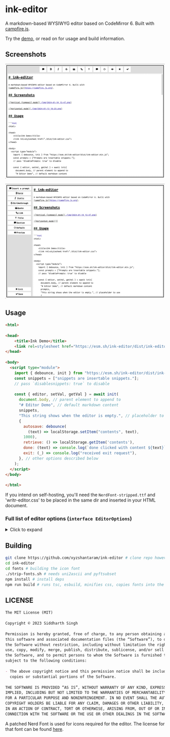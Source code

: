 # ink-editor

A markdown-based WYSIWYG editor based on CodeMirror 6. Built with
[campfire.js](https://campfire.js.org).

Try the [demo](https://xyzshantaram.github.io/ink-editor/), or read on for usage
and build information.

## Screenshots

![Vertical (compact) mode](https://raw.githubusercontent.com/xyzshantaram/ink-editor/master/img/vertical.png)

![Horizontal mode](https://raw.githubusercontent.com/xyzshantaram/ink-editor/master/img/horizontal.png)

## Usage

```html
<html>

<head>
    <title>Ink Demo</title>
    <link rel=stylesheet href="https://esm.sh/ink-editor/dist/ink-editor.css">
</head>

<body>
  <script type="module">
    import { debounce, init } from "https://esm.sh/ink-editor/dist/ink-editor.min.js";
    const snippets = ["snippets are insertable snippets."];
    // pass `disablesnippets: true` to disable

    const { editor, setVal, getVal } = await init(
      document.body, // parent element to append to
      "# Editor Demo", // default markdown content
      snippets,
      "This string shows when the editor is empty.", // placeholder to use
      {
        autosave: debounce(
          (text) => localStorage.setItem("contents", text), 
        1000),
        retrieve: () => localStorage.getItem('contents'),
        done: (text) => console.log(`done clicked with content ${text}`),
        exit: (_) => console.log("received exit request"),
      }, // other options described below
    );
  </script>
</body>

</html>
```

If you intend on self-hosting, you'll need the `NerdFont-stripped.ttf` and
'writr-editor.css' to be placed in the same dir and inserted in your HTML
document.

### Full list of editor options (`interface EditorOptions`)

<details>
<summary>
Click to expand
</summary>

#### `autosave: (contents: string) => void | Promise<void>`

The function to use for autosaving the document.

#### `retrieve: () => string | Promise<string>`

A function the editor calls to get autosaved content if it is nonempty. Should
return the autosaved content.

#### `doneFn: (text: string) => void | Promise<void>`

Function called when Done is clicked in the editor.

#### `exit: () => void | Promise<void>`

A function called when Exit is clicked in the editor.

#### `width: string` and `height: string`

Width and height of the editor in CSS units.

#### `fontFamily: string`

CSS font family to be used in the editor. Identical to setting font-family via
CSS.

#### `disablesnippets: boolean`

Whether to disable the snippets feature.

#### `verticalMode: boolean`

Whether to lay out the editor vertically (with controls in a horizontal top bar)
or horizontally (controls go in a sidebar and are hidden on mobile).

#### `parse: (str: string) => string;`

A parsing function, used for the preview feature. Should take in a markdown
string and return an HTML string.

</details>

## Building

```bash
git clone https://github.com/xyzshantaram/ink-editor # clone repo however you like
cd ink-editor
cd fonts # building the icon font
./strip-fonts.sh # needs uni2ascii and pyftsubset
npm install # install deps
npm run build # runs tsc, esbuild, minifies css, copies fonts into the dist/ directory
```

## LICENSE

```md
The MIT License (MIT)

Copyright © 2023 Siddharth Singh

Permission is hereby granted, free of charge, to any person obtaining a copy of
this software and associated documentation files (the “Software”), to deal in
the Software without restriction, including without limitation the rights to
use, copy, modify, merge, publish, distribute, sublicense, and/or sell copies of
the Software, and to permit persons to whom the Software is furnished to do so,
subject to the following conditions:

- The above copyright notice and this permission notice shall be included in all
  copies or substantial portions of the Software.

THE SOFTWARE IS PROVIDED “AS IS”, WITHOUT WARRANTY OF ANY KIND, EXPRESS OR
IMPLIED, INCLUDING BUT NOT LIMITED TO THE WARRANTIES OF MERCHANTABILITY, FITNESS
FOR A PARTICULAR PURPOSE AND NONINFRINGEMENT. IN NO EVENT SHALL THE AUTHORS OR
COPYRIGHT HOLDERS BE LIABLE FOR ANY CLAIM, DAMAGES OR OTHER LIABILITY, WHETHER
IN AN ACTION OF CONTRACT, TORT OR OTHERWISE, ARISING FROM, OUT OF OR IN
CONNECTION WITH THE SOFTWARE OR THE USE OR OTHER DEALINGS IN THE SOFTWARE.
```

A patched Nerd Font is used for icons required for the editor. The license for
that font can be found [here](./fonts/LICENSE).
